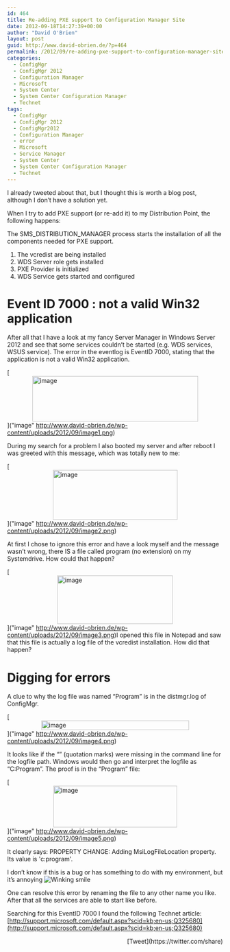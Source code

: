 ```yaml
---
id: 464
title: Re-adding PXE support to Configuration Manager Site
date: 2012-09-18T14:27:39+00:00
author: "David O'Brien"
layout: post
guid: http://www.david-obrien.de/?p=464
permalink: /2012/09/re-adding-pxe-support-to-configuration-manager-site/
categories:
  - ConfigMgr
  - ConfigMgr 2012
  - Configuration Manager
  - Microsoft
  - System Center
  - System Center Configuration Manager
  - Technet
tags:
  - ConfigMgr
  - ConfigMgr 2012
  - ConfigMgr2012
  - Configuration Manager
  - error
  - Microsoft
  - Service Manager
  - System Center
  - System Center Configuration Manager
  - Technet
---
```

I already tweeted about that, but I thought this is worth a blog post, although I don’t have a solution yet.

When I try to add PXE support (or re-add it) to my Distribution Point, the following happens:

The SMS\_DISTRIBUTION\_MANAGER process starts the installation of all the components needed for PXE support.

  1. The vcredist are being installed
  2. WDS Server role gets installed
  3. PXE Provider is initialized
  4. WDS Service gets started and configured

# Event ID 7000 : not a valid Win32 application

After all that I have a look at my fancy Server Manager in Windows Server 2012 and see that some services couldn’t be started (e.g. WDS services, WSUS service). The error in the eventlog is EventID 7000, stating that the application is not a valid Win32 application.

[<img style="background-image: none; float: none; padding-top: 0px; padding-left: 0px; margin-left: auto; display: block; padding-right: 0px; margin-right: auto; border: 0px;" title="image" src="http://www.david-obrien.de/wp-content/uploads/2012/09/image_thumb1.png" alt="image" width="387" height="106" border="0" />]("image" http://www.david-obrien.de/wp-content/uploads/2012/09/image1.png)

During my search for a problem I also booted my server and after reboot I was greeted with this message, which was totally new to me:

[<img style="background-image: none; float: none; padding-top: 0px; padding-left: 0px; margin-left: auto; display: block; padding-right: 0px; margin-right: auto; border: 0px;" title="image" src="http://www.david-obrien.de/wp-content/uploads/2012/09/image_thumb2.png" alt="image" width="291" height="116" border="0" />]("image" http://www.david-obrien.de/wp-content/uploads/2012/09/image2.png)

At first I chose to ignore this error and have a look myself and the message wasn’t wrong, there IS a file called program (no extension) on my Systemdrive. How could that happen?

[<img style="background-image: none; float: none; padding-top: 0px; padding-left: 0px; margin-left: auto; display: block; padding-right: 0px; margin-right: auto; border: 0px;" title="image" src="http://www.david-obrien.de/wp-content/uploads/2012/09/image_thumb3.png" alt="image" width="270" height="113" border="0" />]("image" http://www.david-obrien.de/wp-content/uploads/2012/09/image3.png)I opened this file in Notepad and saw that this file is actually a log file of the vcredist installation. How did that happen?

# 

# 

# Digging for errors

A clue to why the log file was named “Program” is in the distmgr.log of ConfigMgr.

[<img style="background-image: none; float: none; padding-top: 0px; padding-left: 0px; margin-left: auto; display: block; padding-right: 0px; margin-right: auto; border: 0px;" title="image" src="http://www.david-obrien.de/wp-content/uploads/2012/09/image_thumb4.png" alt="image" width="345" height="22" border="0" />]("image" http://www.david-obrien.de/wp-content/uploads/2012/09/image4.png)

It looks like if the “” (quotation marks) were missing in the command line for the logfile path. Windows would then go and interpret the logfile as “C:Program”. The proof is in the “Program” file:
  
[<img style="background-image: none; float: none; padding-top: 0px; padding-left: 0px; margin-left: auto; display: block; padding-right: 0px; margin-right: auto; border: 0px;" title="image" src="http://www.david-obrien.de/wp-content/uploads/2012/09/image_thumb5.png" alt="image" width="289" height="97" border="0" />]("image" http://www.david-obrien.de/wp-content/uploads/2012/09/image5.png)

It clearly says: PROPERTY CHANGE: Adding MsiLogFileLocation property. Its value is 'c:program'.

I don’t know if this is a bug or has something to do with my environment, but it’s annoying <img class="img-responsive wlEmoticon wlEmoticon-winkingsmile" style="border-style: none;" src="http://www.david-obrien.de/wp-content/uploads/2012/09/wlEmoticon-winkingsmile.png" alt="Winking smile" />

One can resolve this error by renaming the file to any other name you like. After that all the services are able to start like before.

Searching for this EventID 7000 I found the following Technet article: [http://support.microsoft.com/default.aspx?scid=kb;en-us;Q325680](http://support.microsoft.com/default.aspx?scid=kb;en-us;Q325680) 

<div style="float: right; margin-left: 10px;">
  [Tweet](https://twitter.com/share)
</div>


